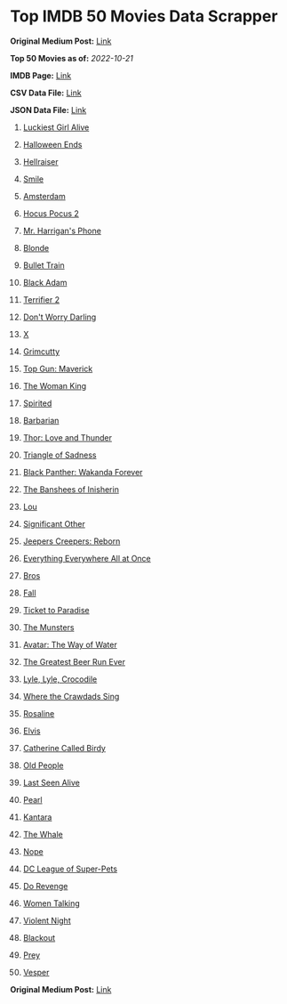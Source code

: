 # Top IMDB 50 Movies Data Scrapper

**Original Medium Post:** [Link](https://medium.com/@nishantsahoo/which-movie-should-i-watch-5c83a3c0f5b1) 

**Top 50 Movies as of:** _2022-10-21_

**IMDB Page:** [Link](http://www.imdb.com/search/title?release_date=2022,2022&title_type=feature)

**CSV Data File:** [Link](/Data/data.csv)

**JSON Data File:** [Link](/Data/data.json)

1. [Luckiest Girl Alive](https://www.imdb.com/title/tt4595186/?ref_=adv_li_tt)

2. [Halloween Ends](https://www.imdb.com/title/tt10665342/?ref_=adv_li_tt)

3. [Hellraiser](https://www.imdb.com/title/tt0887261/?ref_=adv_li_tt)

4. [Smile](https://www.imdb.com/title/tt15474916/?ref_=adv_li_tt)

5. [Amsterdam](https://www.imdb.com/title/tt10304142/?ref_=adv_li_tt)

6. [Hocus Pocus 2](https://www.imdb.com/title/tt11909878/?ref_=adv_li_tt)

7. [Mr. Harrigan's Phone](https://www.imdb.com/title/tt12908110/?ref_=adv_li_tt)

8. [Blonde](https://www.imdb.com/title/tt1655389/?ref_=adv_li_tt)

9. [Bullet Train](https://www.imdb.com/title/tt12593682/?ref_=adv_li_tt)

10. [Black Adam](https://www.imdb.com/title/tt6443346/?ref_=adv_li_tt)

11. [Terrifier 2](https://www.imdb.com/title/tt10403420/?ref_=adv_li_tt)

12. [Don't Worry Darling](https://www.imdb.com/title/tt10731256/?ref_=adv_li_tt)

13. [X](https://www.imdb.com/title/tt13560574/?ref_=adv_li_tt)

14. [Grimcutty](https://www.imdb.com/title/tt17196124/?ref_=adv_li_tt)

15. [Top Gun: Maverick](https://www.imdb.com/title/tt1745960/?ref_=adv_li_tt)

16. [The Woman King](https://www.imdb.com/title/tt8093700/?ref_=adv_li_tt)

17. [Spirited](https://www.imdb.com/title/tt10999120/?ref_=adv_li_tt)

18. [Barbarian](https://www.imdb.com/title/tt15791034/?ref_=adv_li_tt)

19. [Thor: Love and Thunder](https://www.imdb.com/title/tt10648342/?ref_=adv_li_tt)

20. [Triangle of Sadness](https://www.imdb.com/title/tt7322224/?ref_=adv_li_tt)

21. [Black Panther: Wakanda Forever](https://www.imdb.com/title/tt9114286/?ref_=adv_li_tt)

22. [The Banshees of Inisherin](https://www.imdb.com/title/tt11813216/?ref_=adv_li_tt)

23. [Lou](https://www.imdb.com/title/tt5315210/?ref_=adv_li_tt)

24. [Significant Other](https://www.imdb.com/title/tt15353964/?ref_=adv_li_tt)

25. [Jeepers Creepers: Reborn](https://www.imdb.com/title/tt14121726/?ref_=adv_li_tt)

26. [Everything Everywhere All at Once](https://www.imdb.com/title/tt6710474/?ref_=adv_li_tt)

27. [Bros](https://www.imdb.com/title/tt9731598/?ref_=adv_li_tt)

28. [Fall](https://www.imdb.com/title/tt15325794/?ref_=adv_li_tt)

29. [Ticket to Paradise](https://www.imdb.com/title/tt14109724/?ref_=adv_li_tt)

30. [The Munsters](https://www.imdb.com/title/tt14813212/?ref_=adv_li_tt)

31. [Avatar: The Way of Water](https://www.imdb.com/title/tt1630029/?ref_=adv_li_tt)

32. [The Greatest Beer Run Ever](https://www.imdb.com/title/tt10268488/?ref_=adv_li_tt)

33. [Lyle, Lyle, Crocodile](https://www.imdb.com/title/tt14668630/?ref_=adv_li_tt)

34. [Where the Crawdads Sing](https://www.imdb.com/title/tt9411972/?ref_=adv_li_tt)

35. [Rosaline](https://www.imdb.com/title/tt1777606/?ref_=adv_li_tt)

36. [Elvis](https://www.imdb.com/title/tt3704428/?ref_=adv_li_tt)

37. [Catherine Called Birdy](https://www.imdb.com/title/tt11727866/?ref_=adv_li_tt)

38. [Old People](https://www.imdb.com/title/tt21933110/?ref_=adv_li_tt)

39. [Last Seen Alive](https://www.imdb.com/title/tt10242388/?ref_=adv_li_tt)

40. [Pearl](https://www.imdb.com/title/tt18925334/?ref_=adv_li_tt)

41. [Kantara](https://www.imdb.com/title/tt15327088/?ref_=adv_li_tt)

42. [The Whale](https://www.imdb.com/title/tt13833688/?ref_=adv_li_tt)

43. [Nope](https://www.imdb.com/title/tt10954984/?ref_=adv_li_tt)

44. [DC League of Super-Pets](https://www.imdb.com/title/tt8912936/?ref_=adv_li_tt)

45. [Do Revenge](https://www.imdb.com/title/tt13327038/?ref_=adv_li_tt)

46. [Women Talking](https://www.imdb.com/title/tt13669038/?ref_=adv_li_tt)

47. [Violent Night](https://www.imdb.com/title/tt12003946/?ref_=adv_li_tt)

48. [Blackout](https://www.imdb.com/title/tt8363392/?ref_=adv_li_tt)

49. [Prey](https://www.imdb.com/title/tt11866324/?ref_=adv_li_tt)

50. [Vesper](https://www.imdb.com/title/tt20225374/?ref_=adv_li_tt)

**Original Medium Post:** [Link](https://medium.com/@nishantsahoo/which-movie-should-i-watch-5c83a3c0f5b1) 
